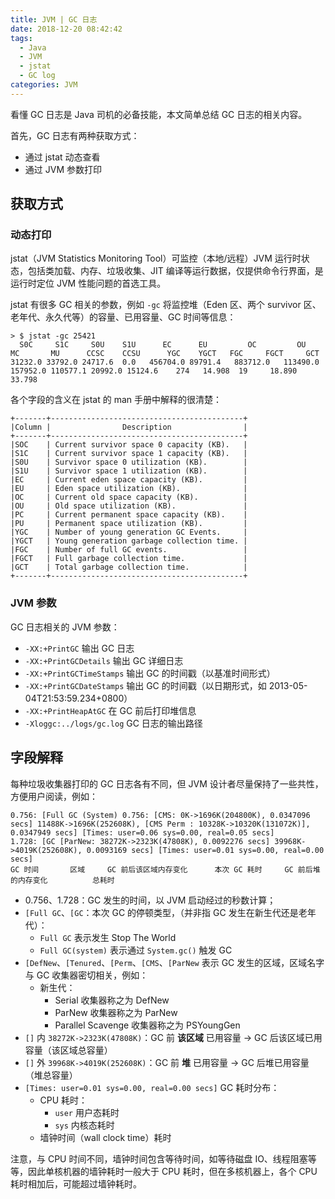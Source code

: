 ```yaml
---
title: JVM | GC 日志
date: 2018-12-20 08:42:42
tags:
  - Java
  - JVM
  - jstat
  - GC log
categories: JVM
---
```


看懂 GC 日志是 Java 司机的必备技能，本文简单总结 GC 日志的相关内容。

首先，GC 日志有两种获取方式：

* 通过 jstat 动态查看
* 通过 JVM 参数打印

<!-- more -->

## 获取方式

### 动态打印

jstat（JVM Statistics Monitoring Tool）可监控（本地/远程）JVM 运行时状态，包括类加载、内存、垃圾收集、JIT 编译等运行数据，仅提供命令行界面，是运行时定位 JVM 性能问题的首选工具。

jstat 有很多 GC 相关的参数，例如 `-gc` 将监控堆（Eden 区、两个 survivor 区、老年代、永久代等）的容量、已用容量、GC 时间等信息：

```
> $ jstat -gc 25421
  S0C     S1C     S0U    S1U      EC      EU         OC         OU       MC       MU      CCSC    CCSU      YGC    YGCT   FGC     FGCT     GCT
31232.0 33792.0 24717.6  0.0   456704.0 89791.4   883712.0   113490.0  157952.0 110577.1 20992.0 15124.6    274   14.908  19     18.890   33.798
```

各个字段的含义在 jstat 的 man 手册中解释的很清楚：

```
+-------+-------------------------------------------+
|Column |                Description                |
+-------+-------------------------------------------+
|SOC    | Current survivor space 0 capacity (KB).   |
|S1C    | Current survivor space 1 capacity (KB).   |
|S0U    | Survivor space 0 utilization (KB).        |
|S1U    | Survivor space 1 utilization (KB).        |
|EC     | Current eden space capacity (KB).         |
|EU     | Eden space utilization (KB).              |
|OC     | Current old space capacity (KB).          |
|OU     | Old space utilization (KB).               |
|PC     | Current permanent space capacity (KB).    |
|PU     | Permanent space utilization (KB).         |
|YGC    | Number of young generation GC Events.     |
|YGCT   | Young generation garbage collection time. |
|FGC    | Number of full GC events.                 |
|FGCT   | Full garbage collection time.             |
|GCT    | Total garbage collection time.            |
+-------+-------------------------------------------+
```

### JVM 参数

GC 日志相关的 JVM 参数：

* `-XX:+PrintGC` 输出 GC 日志
* `-XX:+PrintGCDetails` 输出 GC 详细日志
* `-XX:+PrintGCTimeStamps` 输出 GC 的时间戳（以基准时间形式）
* `-XX:+PrintGCDateStamps` 输出 GC 的时间戳（以日期形式，如 2013-05-04T21:53:59.234+0800）
* `-XX:+PrintHeapAtGC` 在 GC 前后打印堆信息
* `-Xloggc:../logs/gc.log` GC 日志的输出路径

## 字段解释

每种垃圾收集器打印的 GC 日志各有不同，但 JVM 设计者尽量保持了一些共性，方便用户阅读，例如：

```
0.756: [Full GC (System) 0.756: [CMS: 0K->1696K(204800K), 0.0347096 secs] 11488K->1696K(252608K), [CMS Perm : 10328K->10320K(131072K)], 0.0347949 secs] [Times: user=0.06 sys=0.00, real=0.05 secs]
1.728: [GC [ParNew: 38272K->2323K(47808K), 0.0092276 secs] 39968K->4019K(252608K), 0.0093169 secs] [Times: user=0.01 sys=0.00, real=0.00 secs]
GC 时间       区域     GC 前后该区域内存变化      本次 GC 耗时     GC 前后堆的内存变化          总耗时
```

* 0.756、1.728：GC 发生的时间，以 JVM 启动经过的秒数计算；
* `[Full GC`、`[GC`：本次 GC 的停顿类型，（并非指 GC 发生在新生代还是老年代）：
  + `Full GC` 表示发生 Stop The World
  + `Full GC(system)` 表示通过 `System.gc()` 触发 GC
* `[DefNew`、`[Tenured`、`[Perm`、`[CMS`、`[ParNew` 表示 GC 发生的区域，区域名字与 GC 收集器密切相关，例如：
  + 新生代：
    - Serial 收集器称之为 DefNew
	- ParNew 收集器称之为 ParNew
	- Parallel Scavenge 收集器称之为 PSYoungGen
* `[]` 内 `38272K->2323K(47808K)`：GC 前 **该区域** 已用容量 -> GC 后该区域已用容量（该区域总容量）
* `[]` 外 `39968K->4019K(252608K)`：GC 前 **堆** 已用容量 -> GC 后堆已用容量（堆总容量）
* `[Times: user=0.01 sys=0.00, real=0.00 secs]` GC 耗时分布：
  + CPU 耗时：
    - `user` 用户态耗时
	- `sys` 内核态耗时
  + 墙钟时间（wall clock time）耗时
  
注意，与 CPU 时间不同，墙钟时间包含等待时间，如等待磁盘 IO、线程阻塞等等，因此单核机器的墙钟耗时一般大于 CPU 耗时，但在多核机器上，各个 CPU 耗时相加后，可能超过墙钟耗时。


